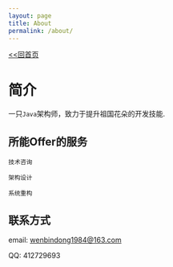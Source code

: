 ```yaml
---
layout: page
title: About
permalink: /about/
---
```


[<<回首页]({{site.url}})

# 简介

一只`Java`架构师，致力于提升祖国花朵的开发技能.

## 所能Offer的服务

`技术咨询` 

`架构设计`

`系统重构`

## 联系方式

email: wenbindong1984@163.com

QQ: 412729693
